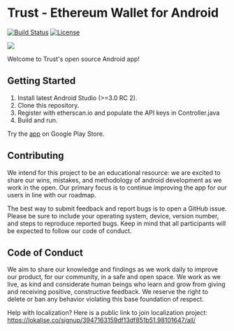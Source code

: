 # Trust - Ethereum Wallet for Android

[![Build Status](https://travis-ci.org/TrustWallet/trust-wallet-android.svg?branch=master)](https://travis-ci.org/TrustWallet/trust-wallet-android)
[![License](https://img.shields.io/badge/license-GPL3-green.svg?style=flat)](https://github.com/fastlane/fastlane/blob/master/LICENSE)

[<img src="https://raw.githubusercontent.com/TrustWallet/trust-wallet-android/master/resources/android_cover.png">](https://play.google.com/store/apps/details?id=com.wallet.crypto.trustapp)

Welcome to Trust's open source Android app!

## Getting Started

1. Install latest Android Studio (>=3.0 RC 2).
2. Clone this repository.
3. Register with etherscan.io and populate the API keys in Controller.java
4. Build and run.

Try the [app](https://play.google.com/store/apps/details?id=com.wallet.crypto.trustapp) on Google Play Store.

## Contributing

We intend for this project to be an educational resource: we are excited to
share our wins, mistakes, and methodology of android development as we work
in the open. Our primary focus is to continue improving the app for our users in
line with our roadmap.

The best way to submit feedback and report bugs is to open a GitHub issue.
Please be sure to include your operating system, device, version number, and
steps to reproduce reported bugs. Keep in mind that all participants will be
expected to follow our code of conduct.

## Code of Conduct

We aim to share our knowledge and findings as we work daily to improve our
product, for our community, in a safe and open space. We work as we live, as
kind and considerate human beings who learn and grow from giving and receiving
positive, constructive feedback. We reserve the right to delete or ban any
behavior violating this base foundation of respect.

Help with localization?
Here is a public link to join localization project: https://lokalise.co/signup/3947163159df13df851b51.98101647/all/
